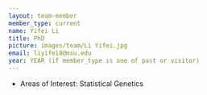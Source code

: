 ```yaml
---
layout: team-member
member_type: current
name: Yifei Li
title: PhD
picture: images/team/Li Yifei.jpg
email: liyifei8@msu.edu 
year: YEAR (if member_type is one of past or visitor)
---
```

- Areas of Interest: Statistical Genetics 
